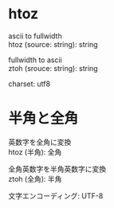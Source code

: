 # htoz
ascii to fullwidth  
  htoz (source: string): string  
  
fullwidth to ascii  
  ztoh (srouce: string): string  
  
charset: utf8  

# 半角と全角
英数字を全角に変換  
  htoz (半角): 全角  
  
全角英数字を半角英数字に変換  
  ztoh (全角): 半角  
  
文字エンコーディング: UTF-8   
